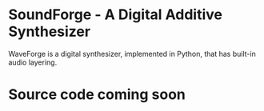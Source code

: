 # SoundForge - A Digital Additive Synthesizer
WaveForge is a digital synthesizer, implemented in Python, that has built-in audio layering.

# Source code coming soon
